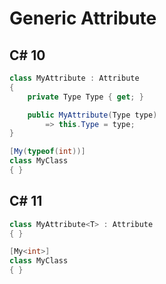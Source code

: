 # Generic Attribute

## C# 10

```cs
class MyAttribute : Attribute
{
    private Type Type { get; }

    public MyAttribute(Type type)
        => this.Type = type;
}

[My(typeof(int))]
class MyClass
{ }
```


## C# 11

```cs
class MyAttribute<T> : Attribute
{ }

[My<int>]
class MyClass
{ }
```